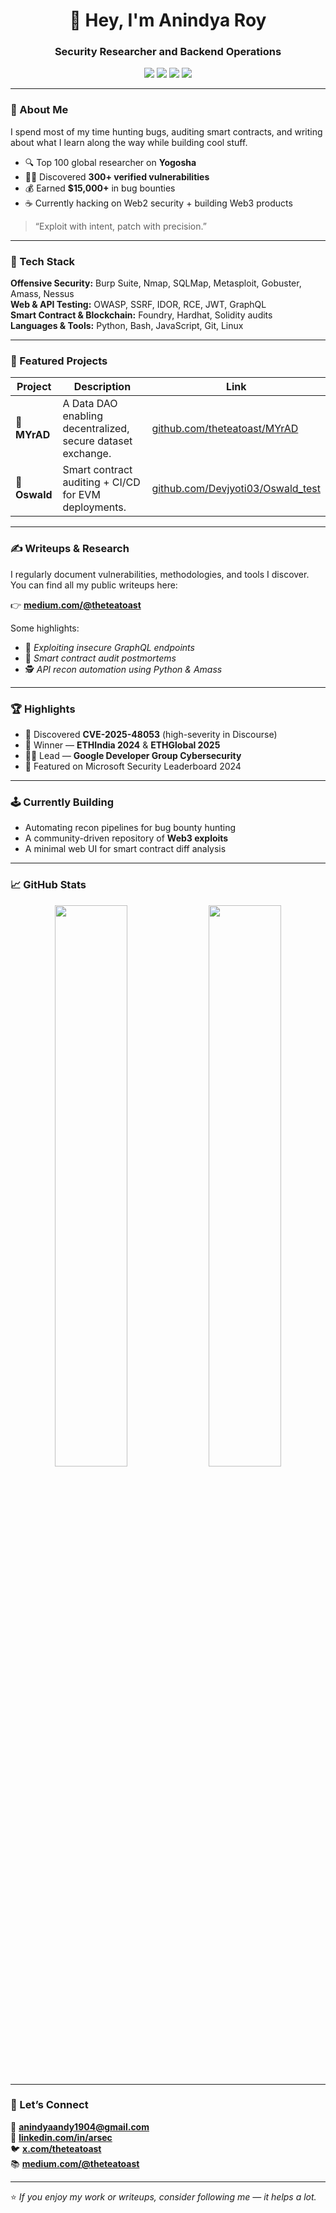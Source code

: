 <!-- PROFILE README -->
<h1 align="center">👋 Hey, I'm Anindya Roy</h1>
<h3 align="center">Security Researcher and Backend Operations</h3>

<p align="center">
  <a href="https://linkedin.com/in/arsec"><img src="https://img.shields.io/badge/LinkedIn-0077B5?style=flat&logo=linkedin&logoColor=white" /></a>
  <a href="https://x.com/theteatoast"><img src="https://img.shields.io/badge/X-000000?style=flat&logo=x&logoColor=white" /></a>
  <a href="https://medium.com/@theteatoast"><img src="https://img.shields.io/badge/Medium-12100E?style=flat&logo=medium&logoColor=white" /></a>
  <a href="https://github.com/theteatoast"><img src="https://img.shields.io/badge/GitHub-181717?style=flat&logo=github&logoColor=white" /></a>
</p>

---

### 🧠 About Me

I spend most of my time hunting bugs, auditing smart contracts, and writing about what I learn along the way while building cool stuff.

- 🔍 Top 100 global researcher on **Yogosha**
- 🧑‍💻 Discovered **300+ verified vulnerabilities**
- 💰 Earned **$15,000+** in bug bounties  
- ☕ Currently hacking on Web2 security + building Web3 products

> “Exploit with intent, patch with precision.”

---

### 🧰 Tech Stack

**Offensive Security:** Burp Suite, Nmap, SQLMap, Metasploit, Gobuster, Amass, Nessus  
**Web & API Testing:** OWASP, SSRF, IDOR, RCE, JWT, GraphQL  
**Smart Contract & Blockchain:** Foundry, Hardhat, Solidity audits  
**Languages & Tools:** Python, Bash, JavaScript, Git, Linux  

---

### 🧩 Featured Projects

| Project | Description | Link |
|----------|--------------|------|
| 🧠 **MYrAD** | A Data DAO enabling decentralized, secure dataset exchange. | [github.com/theteatoast/MYrAD](https://github.com/ArgyPorgy/MYrAD) |
| 🔐 **Oswald** | Smart contract auditing + CI/CD for EVM deployments. | [github.com/Devjyoti03/Oswald_test](https://github.com/Devjyoti03/Oswald_test) |

---

### ✍️ Writeups & Research

I regularly document vulnerabilities, methodologies, and tools I discover.  
You can find all my public writeups here:

👉 **[medium.com/@theteatoast](https://medium.com/@theteatoast)**  

Some highlights:
- 🐞 *Exploiting insecure GraphQL endpoints*
- 🧩 *Smart contract audit postmortems*
- 🕵️ *API recon automation using Python & Amass*

---

### 🏆 Highlights
- 🎯 Discovered **CVE-2025-48053** (high-severity in Discourse)
- 🥇 Winner — **ETHIndia 2024** & **ETHGlobal 2025**
- 🧑‍🏫 Lead — **Google Developer Group Cybersecurity**
- 🧾 Featured on Microsoft Security Leaderboard 2024  

---

### 🕹️ Currently Building
- Automating recon pipelines for bug bounty hunting  
- A community-driven repository of **Web3 exploits**  
- A minimal web UI for smart contract diff analysis  

---

### 📈 GitHub Stats

<p align="center">
  <img width="48%" src="https://github-readme-stats.vercel.app/api?username=theteatoast&show_icons=true&theme=radical" />
  <img width="48%" src="https://github-readme-streak-stats.herokuapp.com/?user=theteatoast&theme=radical" />
</p>

---

### 🤝 Let’s Connect

💌 **anindyaandy1904@gmail.com**  
🔗 **[linkedin.com/in/arsec](https://linkedin.com/in/arsec)**  
🐦 **[x.com/theteatoast](https://x.com/theteatoast)**  
📚 **[medium.com/@theteatoast](https://medium.com/@theteatoast)**  

---

⭐ *If you enjoy my work or writeups, consider following me — it helps a lot.*  

